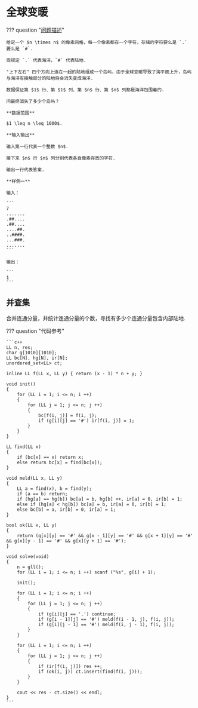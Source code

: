 # 全球变暖

??? question "[问题描述](https://www.lanqiao.cn/problems/178/learning/)"

    给定一个 $n \times n$ 的像素网格，每一个像素都存一个字符，存储的字符要么是 `.` 要么是 `#`.

    现规定 `.` 代表海洋，`#` 代表陆地.

    "上下左右" 四个方向上连在一起的陆地组成一个岛屿，由于全球变暖导致了海平面上升，岛屿与海洋有接触部分的陆地将会消失变成海洋.

    数据保证第 $1$ 行、第 $1$ 列、第 $n$ 行、第 $n$ 列都是海洋包围着的.

    问最终消失了多少个岛屿？

    **数据范围**

    $1 \leq n \leq 1000$.

    **输入输出**

    输入第一行代表一个整数 $n$.

    接下来 $n$ 行 $n$ 列分别代表各自像素存放的字符.

    输出一行代表答案.

    **样例一**

    输入：

    ```
    7
    .......
    .##....
    .##....
    ....##.
    ..####.
    ...###.
    .......
    ```

    输出：

    ```
    1
    ```

## 并查集

合并连通分量，并统计连通分量的个数，寻找有多少个连通分量包含内部陆地.

??? question "代码参考"

    ```c++
    LL n, res;
    char g[1010][1010];
    LL bc[N], hg[N], ir[N];
    unordered_set<LL> ct;

    inline LL f(LL x, LL y) { return (x - 1) * n + y; } 

    void init() 
    {
        for (LL i = 1; i <= n; i ++)
        {
            for (LL j = 1; j <= n; j ++)
            {
                bc[f(i, j)] = f(i, j); 
                if (g[i][j] == '#') ir[f(i, j)] = 1;
            }
        }
    }

    LL find(LL x) 
    {
        if (bc[x] == x) return x;
        else return bc[x] = find(bc[x]);
    }

    void meld(LL x, LL y)
    {
        LL a = find(x), b = find(y);
        if (a == b) return;
        if (hg[a] == hg[b]) bc[a] = b, hg[b] ++, ir[a] = 0, ir[b] = 1;
        else if (hg[a] < hg[b]) bc[a] = b, ir[a] = 0, ir[b] = 1;
        else bc[b] = a, ir[b] = 0, ir[a] = 1;
    }

    bool ok(LL x, LL y)
    {
        return (g[x][y] == '#' && g[x - 1][y] == '#' && g[x + 1][y] == '#' && g[x][y - 1] == '#' && g[x][y + 1] == '#');
    }

    void solve(void)
    {
        n = gll();
        for (LL i = 1; i <= n; i ++) scanf ("%s", g[i] + 1);

        init();

        for (LL i = 1; i <= n; i ++)
        {
            for (LL j = 1; j <= n; j ++)
            {
                if (g[i][j] == '.') continue;
                if (g[i - 1][j] == '#') meld(f(i - 1, j), f(i, j));
                if (g[i][j - 1] == '#') meld(f(i, j - 1), f(i, j));
            }
        }

        for (LL i = 1; i <= n; i ++)
        {
            for (LL j = 1; j <= n; j ++)
            {
                if (ir[f(i, j)]) res ++;
                if (ok(i, j)) ct.insert(find(f(i, j)));
            }
        }

        cout << res - ct.size() << endl;
    }
    ```